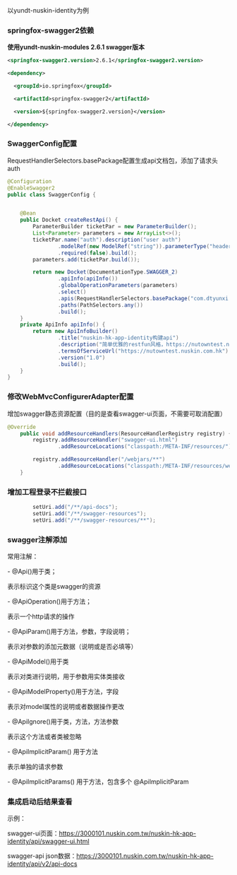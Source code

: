 以yundt-nuskin-identity为例

### springfox-swagger2依赖

**使用yundt-nuskin-modules 2.6.1 swagger版本**

```xml
<springfox-swagger2.version>2.6.1</springfox-swagger2.version>

<dependency>

  <groupId>io.springfox</groupId>

  <artifactId>springfox-swagger2</artifactId>

  <version>${springfox-swagger2.version}</version>

</dependency>
```



### SwaggerConfig配置

RequestHandlerSelectors.basePackage配置生成api文档包，添加了请求头auth

```java
@Configuration
@EnableSwagger2
public class SwaggerConfig {


    @Bean
    public Docket createRestApi() {
        ParameterBuilder ticketPar = new ParameterBuilder();
        List<Parameter> parameters = new ArrayList<>();
        ticketPar.name("auth").description("user auth")
                .modelRef(new ModelRef("string")).parameterType("header")
                .required(false).build();
        parameters.add(ticketPar.build());

        return new Docket(DocumentationType.SWAGGER_2)
                .apiInfo(apiInfo())
                .globalOperationParameters(parameters)
                .select()
                .apis(RequestHandlerSelectors.basePackage("com.dtyunxi.yundt.identity.rest"))
                .paths(PathSelectors.any())
                .build();
    }
    private ApiInfo apiInfo() {
        return new ApiInfoBuilder()
                .title("nuskin-hk-app-identity构建api")
                .description("简单优雅的restfun风格，https://nutowntest.nuskin.com.hk")
                .termsOfServiceUrl("https://nutowntest.nuskin.com.hk")
                .version("1.0")
                .build();
    }
}
```



### 修改WebMvcConfigurerAdapter配置

增加swagger静态资源配置（目的是查看swagger-ui页面，不需要可取消配置）

```java
@Override
    public void addResourceHandlers(ResourceHandlerRegistry registry) {
        registry.addResourceHandler("swagger-ui.html")
                .addResourceLocations("classpath:/META-INF/resources/");

        registry.addResourceHandler("/webjars/**")
                .addResourceLocations("classpath:/META-INF/resources/webjars/");
    }
```

### 增加工程登录不拦截接口

```java
        setUri.add("/**/api-docs");
        setUri.add("/**/swagger-resources");
        setUri.add("/**/swagger-resources/**");
```



### swagger注解添加

常用注解： 

\- @Api()用于类； 

表示标识这个类是swagger的资源 

\- @ApiOperation()用于方法； 

表示一个http请求的操作 

\- @ApiParam()用于方法，参数，字段说明； 

表示对参数的添加元数据（说明或是否必填等） 

\- @ApiModel()用于类 

表示对类进行说明，用于参数用实体类接收 

\- @ApiModelProperty()用于方法，字段 

表示对model属性的说明或者数据操作更改 

\- @ApiIgnore()用于类，方法，方法参数 

表示这个方法或者类被忽略 

\- @ApiImplicitParam() 用于方法 

表示单独的请求参数 

\- @ApiImplicitParams() 用于方法，包含多个 @ApiImplicitParam



### 集成启动后结果查看

示例：

swagger-ui页面：https://3000101.nuskin.com.tw/nuskin-hk-app-identity/api/swagger-ui.html

swagger-api json数据：https://3000101.nuskin.com.tw/nuskin-hk-app-identity/api/v2/api-docs